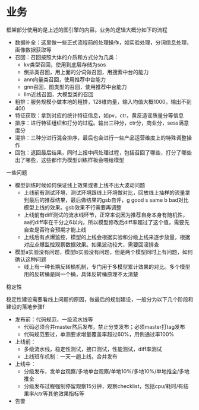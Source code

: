 # 业务

框架部分使用的是上述的图引擎的内容。业务的逻辑大概分如下的流程

* 数据补全：这里做一些正式流程前的处理操作，如实验处理，分词信息处理，画像数据获取等
* 召回：召回按照大体的介质和方式分为几类：
  * kv类型召回，使用到底层存储为sos
  * 倒排类召回，用上面的分词做召回，用搜索中台的能力
  * ann向量类召回，使用推荐中台能力
  * gnn召回，图类型的召回，使用推荐中台能力
  * llm近线召回，大模型类的召回
* 粗排：服务规模小做本地的粗排，128维向量，输入均值大概1000，输出不到400
* 特征获取：拿到对应的统计特征信息，如pv，ctr，黄反造谣质量分等信息
* 排序：进行特征组织和打分的过程。输出三种分，ctr分，商业分，sess满意度分
* 混排：三种分进行混合排序，最后也会进行一些产品运营维度上的特殊调整操作
* 回包：返回最后结果，同时上报中间处理过程，包括召回了哪些，打分了哪些出了哪些，这些都作为模型训练样板会喂给模型



一些问题

* 模型训练时候如何保证线上效果或者上线不出大波动问题
  * 上线前有测试环境，测试环境跟线上环境做对比，回放线上抽样的流量拿到最后的推荐结果，最后做结果的gsb自评，g good s same b bad对比模型上线的效果。gsb效果不行需要再调整
  * 上线前有diff测试的流水线环节，正常来说因为推荐自身本身有随机性，aa的diff率在千分之6以内，所以模型修改后diff率超过了这个值，需要先自查是否符合预期才能上线
  * 上线后有点爆监控，模型的上线会根据实验和分级上线来逐步放量，根据对应点爆监控观察数据效果。如果波动较大，需要回滚排查
* 模型a实验没有问题，模型b实验没有问题，但是两个模型同时上有问题，如何确认这种问题
  * 线上有一种长期反转桶机制，专门用于多模型累计效果的对比。多个模型用的反转桶是同一个桶，具体反转桶原理不太清楚



稳定性

稳定性建设需要看线上问题的原因，做最后的规划建设，一般分为以下几个阶段和建设的落地步骤f

* 发布前：代码规范，一级流水线等
  * 代码必须合并master然后发布，禁止分支发布；必须master打tag发布
  * 代码规范要过，单测要求增量覆盖率超过60%，用例通过率100%
* 上线前：
  * 多级流水线，稳定性测试，接口测试，性能测试，diff率测试
  * 上线班车机制：一天一趟上线，合并发布
* 上线中：
  * 分级发布，发单台观察/多地单台观察/单地10%/多地10%/单地推全/多地推全
  * 分级发布过程强制停留观察15分钟，观察checklist，包括cpu/耗时/有结果率/ctr等其他效果指标等
* 告警
